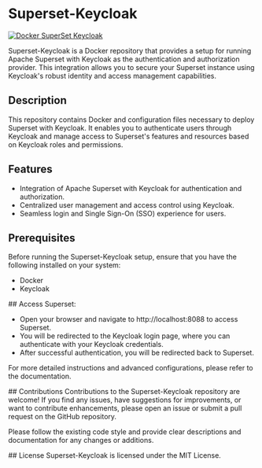 # Superset-Keycloak
[![Docker SuperSet Keycloak](https://github.com/HiWay-Media/Superset-Keycloak/actions/workflows/docker-publish.yml/badge.svg)](https://github.com/HiWay-Media/Superset-Keycloak/actions/workflows/docker-publish.yml)

Superset-Keycloak is a Docker repository that provides a setup for running Apache Superset with Keycloak as the authentication and authorization provider. This integration allows you to secure your Superset instance using Keycloak's robust identity and access management capabilities.

## Description

This repository contains Docker and configuration files necessary to deploy Superset with Keycloak. It enables you to authenticate users through Keycloak and manage access to Superset's features and resources based on Keycloak roles and permissions.

## Features

- Integration of Apache Superset with Keycloak for authentication and authorization.
- Centralized user management and access control using Keycloak.
- Seamless login and Single Sign-On (SSO) experience for users.


## Prerequisites

Before running the Superset-Keycloak setup, ensure that you have the following installed on your system:

- Docker
- Keycloak

## Access Superset:

- Open your browser and navigate to http://localhost:8088 to access Superset.
- You will be redirected to the Keycloak login page, where you can authenticate with your Keycloak credentials.
- After successful authentication, you will be redirected back to Superset.

For more detailed instructions and advanced configurations, please refer to the documentation.

## Contributions
Contributions to the Superset-Keycloak repository are welcome! If you find any issues, have suggestions for improvements, or want to contribute enhancements, please open an issue or submit a pull request on the GitHub repository.

Please follow the existing code style and provide clear descriptions and documentation for any changes or additions.

## License
Superset-Keycloak is licensed under the MIT License.